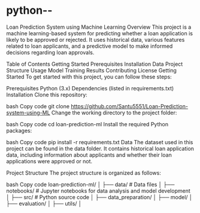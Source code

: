 # python--
Loan Prediction System using Machine Learning
Overview
This project is a machine learning-based system for predicting whether a loan application is likely to be approved or rejected. It uses historical data, various features related to loan applicants, and a predictive model to make informed decisions regarding loan approvals.

Table of Contents
Getting Started
Prerequisites
Installation
Data
Project Structure
Usage
Model Training
Results
Contributing
License
Getting Started
To get started with this project, you can follow these steps:

Prerequisites
Python (3.x)
Dependencies (listed in requirements.txt)
Installation
Clone this repository:

bash
Copy code
git clone https://github.com/Santu5551/Loan-Prediction-system-using-ML
Change the working directory to the project folder:

bash
Copy code
cd loan-prediction-ml
Install the required Python packages:

bash
Copy code
pip install -r requirements.txt
Data
The dataset used in this project can be found in the data folder. It contains historical loan application data, including information about applicants and whether their loan applications were approved or not.

Project Structure
The project structure is organized as follows:

bash
Copy code
loan-prediction-ml/
│
├── data/              # Data files
│
├── notebooks/         # Jupyter notebooks for data analysis and model development
│
├── src/               # Python source code
│   ├── data_preparation/
│   ├── model/
│   ├── evaluation/
│   ├── utils/
│  




